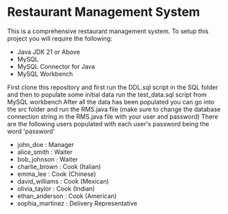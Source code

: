 # Restaurant Management System

This is a comprehensive restaurant management system.
To setup this project you will require the following:

- Java JDK 21 or Above
- MySQL
- MySQL Connector for Java
- MySQL Workbench

First clone this repository and first run the DDL.sql script in the SQL folder and then to populate some initial data run the test_data.sql script from MySQL workbench
After all the data has been populated you can go into the src folder and run the RMS.java file (make sure to change the database connection string in the RMS.java file with your user and password)
There are the following users populated with each user's password being the word 'password'

- john_doe : Manager
- alice_smith : Waiter
- bob_johnson : Waiter
- charlie_brown : Cook (Italian)
- emma_lee : Cook (Chinese)
- david_williams : Cook (Mexican)
- olivia_taylor : Cook (Indian)
- ethan_anderson : Cook (American)
- sophia_martinez : Delivery Representative
